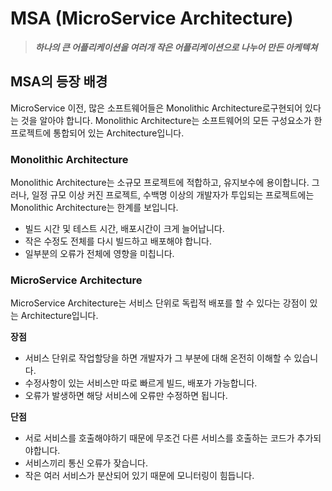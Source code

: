 # MSA (MicroService Architecture)

> ***하나의 큰 어플리케이션을 여러개 작은 어플리케이션으로 나누어 만든 아케텍쳐***



## MSA의 등장 배경

MicroService 이전, 많은 소프트웨어들은 Monolithic Architecture로구현되어 있다는 것을 알아야 합니다. Monolithic Architecture는 소프트웨어의 모든 구성요소가 한 프로젝트에 통합되어 있는 Architecture입니다.

### Monolithic Architecture

Monolithic Architecture는 소규모 프로젝트에 적합하고, 유지보수에 용이합니다. 그러나, 일정 규모 이상 커진 프로젝트, 수백명 이상의 개발자가 투입되는 프로젝트에는 Monolithic Architecture는 한계를 보입니다.

* 빌드 시간 및 테스트 시간, 배포시간이 크게 늘어납니다.
* 작은 수정도 전체를 다시 빌드하고 배포해야 합니다.
* 일부분의 오류가 전체에 영향을 미칩니다.



### MicroService Architecture

MicroService Architecture는 서비스 단위로 독립적 배포를 할 수 있다는 강점이 있는 Architecture입니다.

**장점**

* 서비스 단위로 작업할당을 하면 개발자가 그 부분에 대해 온전히 이해할 수 있습니다.
* 수정사항이 있는 서비스만 따로 빠르게 빌드, 배포가 가능합니다.
* 오류가 발생하면 해당 서비스에 오류만 수정하면 됩니다.



**단점**

* 서로 서비스를 호출해야하기 때문에 무조건 다른 서비스를 호출하는 코드가 추가되야합니다.
* 서비스끼리 통신 오류가 잦습니다.
* 작은 여러 서비스가 분산되어 있기 때문에 모니터링이 힘듭니다.



